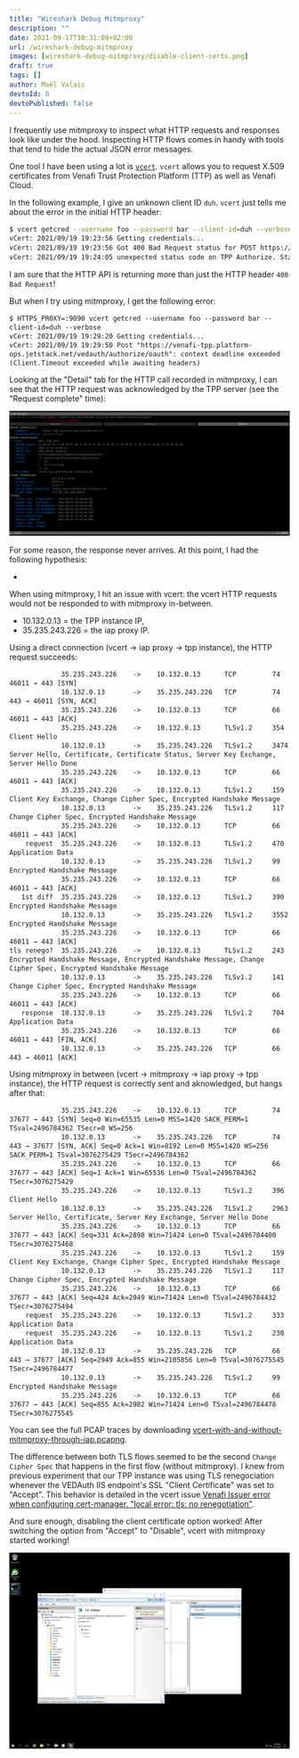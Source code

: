 ```yaml
---
title: "Wireshark Debug Mitmproxy"
description: ""
date: 2021-09-17T10:31:09+02:00
url: /wireshark-debug-mitmproxy
images: [wireshark-debug-mitmproxy/disable-client-certs.png]
draft: true
tags: []
author: Maël Valais
devtoId: 0
devtoPublished: false
---
```


I frequently use mitmproxy to inspect what HTTP requests and responses look like under the hood. Inspecting HTTP flows comes in handy with tools that tend to hide the actual JSON error messages.

One tool I have been using a lot is [`vcert`](https://github.com/Venafi/vcert). `vcert` allows you to request X.509 certificates from Venafi Trust Protection Platform (TTP) as well as Venafi Cloud.

In the following example, I give an unknown client ID `duh`. `vcert` just tells me about the error in the initial HTTP header:

```sh
$ vcert getcred --username foo --password bar --client-id=duh --verbose
vCert: 2021/09/19 19:23:56 Getting credentials...
vCert: 2021/09/19 19:23:56 Got 400 Bad Request status for POST https://venafi-tpp.platform-ops.jetstack.net/vedauth/authorize/oauth
vCert: 2021/09/19 19:24:05 unexpected status code on TPP Authorize. Status: 400 Bad Request
```

I am sure that the HTTP API is returning more than just the HTTP header `400 Bad Request`!

But when I try using mitmproxy, I get the following error:

```
$ HTTPS_PROXY=:9090 vcert getcred --username foo --password bar --client-id=duh --verbose
vCert: 2021/09/19 19:29:20 Getting credentials...
vCert: 2021/09/19 19:29:50 Post "https://venafi-tpp.platform-ops.jetstack.net/vedauth/authorize/oauth": context deadline exceeded (Client.Timeout exceeded while awaiting headers)
```

Looking at the "Detail" tab for the HTTP call recorded in mitmproxy, I can see that the HTTP request was acknowledged by the TPP server (see the "Request complete" time):

![](mitmproxy-request-received.png)

For some reason, the response never arrives. At this point, I had the following hypothesis:

-

When using mitmproxy, I hit an issue with vcert: the vcert HTTP requests would
not be responded to with mitmproxy in-between.

- 10.132.0.13 = the TPP instance IP,
- 35.235.243.226 = the iap proxy IP.

Using a direct connection (vcert -> iap proxy -> tpp instance), the HTTP request
succeeds:

```
             35.235.243.226    ->    10.132.0.13      TCP         74      46011 → 443 [SYN]
             10.132.0.13       ->    35.235.243.226   TCP         74      443 → 46011 [SYN, ACK]
             35.235.243.226    ->    10.132.0.13      TCP         66      46011 → 443 [ACK]
             35.235.243.226    ->    10.132.0.13      TLSv1.2     354     Client Hello
             10.132.0.13       ->    35.235.243.226   TLSv1.2     3474    Server Hello, Certificate, Certificate Status, Server Key Exchange, Server Hello Done
             35.235.243.226    ->    10.132.0.13      TCP         66      46011 → 443 [ACK]
             35.235.243.226    ->    10.132.0.13      TLSv1.2     159     Client Key Exchange, Change Cipher Spec, Encrypted Handshake Message
             10.132.0.13       ->    35.235.243.226   TLSv1.2     117     Change Cipher Spec, Encrypted Handshake Message
             35.235.243.226    ->    10.132.0.13      TCP         66      46011 → 443 [ACK]
    request  35.235.243.226    ->    10.132.0.13      TLSv1.2     470     Application Data
             10.132.0.13       ->    35.235.243.226   TLSv1.2     99      Encrypted Handshake Message
             35.235.243.226    ->    10.132.0.13      TCP         66      46011 → 443 [ACK]
   1st diff  35.235.243.226    ->    10.132.0.13      TLSv1.2     390     Encrypted Handshake Message
             10.132.0.13       ->    35.235.243.226   TLSv1.2     3552    Encrypted Handshake Message
             35.235.243.226    ->    10.132.0.13      TCP         66      46011 → 443 [ACK]
tls renego?  35.235.243.226    ->    10.132.0.13      TLSv1.2     243     Encrypted Handshake Message, Encrypted Handshake Message, Change Cipher Spec, Encrypted Handshake Message
             10.132.0.13       ->    35.235.243.226   TLSv1.2     141     Change Cipher Spec, Encrypted Handshake Message
             35.235.243.226    ->    10.132.0.13      TCP         66      46011 → 443 [ACK]
   response  10.132.0.13       ->    35.235.243.226   TLSv1.2     704     Application Data
             35.235.243.226    ->    10.132.0.13      TCP         66      46011 → 443 [FIN, ACK]
             10.132.0.13       ->    35.235.243.226   TCP         66      443 → 46011 [ACK]
```

Using mitmproxy in between (vcert -> mitmproxy -> iap proxy -> tpp instance),
the HTTP request is correctly sent and aknowledged, but hangs after that:

```
             35.235.243.226    ->    10.132.0.13      TCP         74      37677 → 443 [SYN] Seq=0 Win=65535 Len=0 MSS=1420 SACK_PERM=1 TSval=2496784362 TSecr=0 WS=256
             10.132.0.13       ->    35.235.243.226   TCP         74      443 → 37677 [SYN, ACK] Seq=0 Ack=1 Win=8192 Len=0 MSS=1420 WS=256 SACK_PERM=1 TSval=3076275429 TSecr=2496784362
             35.235.243.226    ->    10.132.0.13      TCP         66      37677 → 443 [ACK] Seq=1 Ack=1 Win=65536 Len=0 TSval=2496784362 TSecr=3076275429
             35.235.243.226    ->    10.132.0.13      TLSv1.2     396     Client Hello
             10.132.0.13       ->    35.235.243.226   TLSv1.2     2963    Server Hello, Certificate, Server Key Exchange, Server Hello Done
             35.235.243.226    ->    10.132.0.13      TCP         66      37677 → 443 [ACK] Seq=331 Ack=2898 Win=71424 Len=0 TSval=2496784400 TSecr=3076275468
             35.235.243.226    ->    10.132.0.13      TLSv1.2     159     Client Key Exchange, Change Cipher Spec, Encrypted Handshake Message
             10.132.0.13       ->    35.235.243.226   TLSv1.2     117     Change Cipher Spec, Encrypted Handshake Message
             35.235.243.226    ->    10.132.0.13      TCP         66      37677 → 443 [ACK] Seq=424 Ack=2949 Win=71424 Len=0 TSval=2496784432 TSecr=3076275494
    request  35.235.243.226    ->    10.132.0.13      TLSv1.2     333     Application Data
    request  35.235.243.226    ->    10.132.0.13      TLSv1.2     230     Application Data
             10.132.0.13       ->    35.235.243.226   TCP         66      443 → 37677 [ACK] Seq=2949 Ack=855 Win=2105856 Len=0 TSval=3076275545 TSecr=2496784477
             10.132.0.13       ->    35.235.243.226   TLSv1.2     99      Encrypted Handshake Message
             35.235.243.226    ->    10.132.0.13      TCP         66      37677 → 443 [ACK] Seq=855 Ack=2982 Win=71424 Len=0 TSval=2496784478 TSecr=3076275545
```

You can see the full PCAP traces by downloading
[vcert-with-and-without-mitmproxy-through-iap.pcapng](vcert-with-and-without-mitmproxy-through-iap.pcapng).

The difference between both TLS flows seemed to be the second `Change Cipher Spec` that happens in the first flow (without mitmproxy). I knew from previous
experiment that our TPP instance was using TLS renegociation whenever the
VEDAuth IIS endpoint's SSL "Client Certificate" was set to "Accept". This
behavior is detailed in the vcert issue [Venafi Issuer error when configuring
cert-manager. "local error: tls: no
renegotiation"](https://github.com/Venafi/vcert/issues/148).

And sure enough, disabling the client certificate option worked! After switching
the option from "Accept" to "Disable", vcert with mitmproxy started working!

![](disable-client-certs.png)
